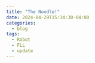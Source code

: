 ```yaml
---
title: "The Noodle!"
date: 2024-04-29T15:34:30-04:00
categories:
  - blog
tags:
  - Robot
  - FLL
  - update
---
```


